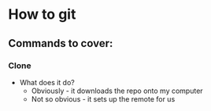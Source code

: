 # How to git

## Commands to cover:

### Clone
* What does it do?
    * Obviously - it downloads the repo onto my computer
    * Not so obvious - it sets up the remote for us
